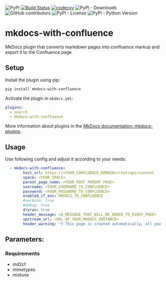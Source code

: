 ![PyPI](https://img.shields.io/pypi/v/mkdocs-with-confluence)
[![Build Status](https://travis-ci.com/pawelsikora/mkdocs-with-confluence.svg?branch=main)](https://travis-ci.com/pawelsikora/mkdocs-with-confluence)
[![codecov](https://codecov.io/gh/pawelsikora/mkdocs-with-confluence/branch/master/graph/badge.svg)](https://codecov.io/gh/pawelsikora/mkdocs-with-confluence)
![PyPI - Downloads](https://img.shields.io/pypi/dm/mkdocs-with-confluence)
![GitHub contributors](https://img.shields.io/github/contributors/pawelsikora/mkdocs-with-confluence)
![PyPI - License](https://img.shields.io/pypi/l/mkdocs-with-confluence)
![PyPI - Python Version](https://img.shields.io/pypi/pyversions/mkdocs-with-confluence)
# mkdocs-with-confluence 

MkDocs plugin that converts markdown pages into confluence markup
and export it to the Confluence page

## Setup
Install the plugin using pip:

`pip install mkdocs-with-confluence`

Activate the plugin in `mkdocs.yml`:

```yaml
plugins:
  - search
  - mkdocs-with-confluence
```

More information about plugins in the [MkDocs documentation: mkdocs-plugins](https://www.mkdocs.org/user-guide/plugins/).

## Usage

Use following config and adjust it according to your needs:

```yaml
  - mkdocs-with-confluence:
        host_url: https://<YOUR_CONFLUENCE_DOMAIN>/rest/api/content
        space: <YOUR_SPACE>
        parent_page_name: <YOUR_ROOT_PARENT_PAGE>
        username: <YOUR_USERNAME_TO_CONFLUENCE>
        password: <YOUR_PASSWORD_TO_CONFLUENCE>
        enabled_if_env: MKDOCS_TO_CONFLUENCE
        #verbose: true
        #debug: true
        dryrun: true
        header_message: <A_MESSAGE_THAT_WILL_BE_ADDED_TO_EVERY_PAGE>
        upstream_url: <URL_OF_YOUR_MKDOCS_INSTANCE>
        header_warning: "‼️ This page is created automatically, all you changes will be overwritten during the next MKDocs deployment. Do not edit a page here ‼️"
```

## Parameters:

### Requirements
- md2cf
- mimetypes
- mistune
